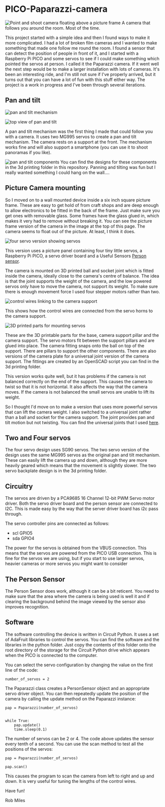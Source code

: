 # PICO-Paparazzi-camera
![Point and shoot camera floating above a picture frame](images/device.jpg)
A camera that follows you around the room. Most of the time. 

This project started with a simple idea and then I found ways to make it more complicated. I had a lot of broken film cameras and 
I wanted to make something that made one follow me round the room. I found a sensor that can detect the position of people 
in front of it, and I started with a Raspberry Pi PICO and some servos to see if I could make something which pointed the 
servos at person. I called it the Paparazzi camera. If it went well the next step would be to make a larger 
installation with lots of cameras. It's been an interesting ride, and I'm still not sure if I've properly arrived, but it turns out 
that you can have a lot of fun with this stuff either way. The project is a work in progress and I've been through several iterations.
## Pan and tilt
![pan and tilt mechanism](/images/pan%20and%20tilt%20version.jpg)

![top view of pan and tilt](/images/pan%20and%20tilt%20detail.jpg)

A pan and tilt mechanism was the first thing I made that could follow you with a camera. It uses two MG995 servos to create a pan and tilt mechanism. The camera rests on a support at the front. The mechanism 
works fine and will also support a smartphone (you can use it to shoot panoramas if you like).

![pan and tilt components](/images/pantilt.png)
You can find the designs for these components in the 3d printing folder in this repository. Panning and tilting was fun but I really wanted something I could hang on the wall....
## Picture Camera mounting
So I moved on to a wall mounted device inside a six inch square picture frame. These are easy to get hold of from craft shops and are deep enough to allow electronics to be fitted in the back of the frame. Just make sure you get ones with removable glass. 
Some frames have the glass glued in, which makes it very had to remove without breaking it. You can see the picture frame version of the camera in the image at the top of this page. The camera seems to float out of the picture. 
At least, I think it does. 

![four servo version showing servos](/images/four%20servo%20version.jpg)

This version uses a picture panel containing four tiny little servos, a Raspberry Pi PICO, a servo driver board and a Useful Sensors [Person sensor](https://github.com/usefulsensors/person_sensor_docs/blob/main/README.md). 

The camera is mounted on 3D printed ball and socket joint which is fitted inside the camera, ideally close to the camera's centre of balance. The idea is that the joint supports the weight of the camera, and the low powered servos only have to move the camera, not support its weight. To make sure there is enough movement force I used four stepper motors rather than two.

![control wires linking to the camera support](/images/control%20wires.jpg)

This shows how the control wires are connected from the servo horns to the camera support. 

![3D printed parts for mounting servos](/images/frame%20hardware.png)

These are the 3D printable parts for the base, camera support pillar and the camera support. The servo motors fit between the support pillars and are glued into place. The camera fitting snaps onto the ball on top of the support. There are pillars to support the other components. There are also versions of the camera plate for a universal joint version of the camera support. The fittings are created by an OpenSCAD script you can find in the 3d printing folder. 

This version works quite well, but it has problems if the camera is not balanced correctly on the end of the support. This causes the camera to twist so that it is not horizontal. It also affects the way that the camera moves. If the camera is not balanced the small servos are unable to lift its weight.

So I thought I'd move on to make a version that uses more powerful servos that can lift the camera weight. I also switched to a universal joint rather than a ball and socket for the camera support. The joint provides pan and tilt motion but not twisting. You can find the universal joints that I used [here](https://www.amazon.co.uk/dp/B09NXJ9QF4).

## Two and Four servos

The four servo design uses SG90 servos. The two servo version of the design uses the same MG995 servos as the original pan and tilt mechanism. These can easily lift the camera up and down, although they are more heavily geared which means that the movement is slightly slower. The two servo backplate design is in the 3d printing folder. 

## Circuitry

The servos are driven by a PCA9685 16 Channel 12-bit PWM Servo motor driver. Both the servo driver board and the person sensor are connected to I2C. This is made easy by the way that the server driver board has i2c pass through. 

The servo controller pins are connected as follows:

* scl GPIO5
* sda GPIO4

The power for the servos is obtained from the VBUS connection. This means that the servos are powered from the PICO USB connection. This is fine for the servos we are using, but if you start to use larger servos, heavier cameras or more servos you might want to consider 

## The Person Sensor
The Person Sensor does work, although it can be a bit reticent. You need to make sure that the area where the camera is being used is well it and if clearing the background behind the image viewed by the sensor also improves recognition.

## Software

The software controlling the device is written in Circuit Python. It uses a set of AdaFruit libraries to control the servos. You can find the software and the libraries in the python folder. Just copy the contents of this folder onto the root directory of the storage for the Circuit Python drive which appears when the PICO is connected to the computer. 

You can select the servo configuration by changing the value on the first line of the code:
```
number_of_servos = 2
```
The Paparazzi class creates a PersonSensor object and an appropriate servo driver object. You can then repeatedly update the position of the camera by calling the update method on the Paparazzi instance:
```
pap = Paparazzi(number_of_servos)


while True:
    pap.update()
    time.sleep(0.1)

```
The number of servos can be 2 or 4. The code above updates the sensor every tenth of a second. You can use the scan method to test all the positions of the servos:

```
pap = Paparazzi(number_of_servos)

pap.scan()
```

This causes the program to scan the camera from left to right and up and down. It is very useful for tuning the lengths of the control wires.

Have fun!

Rob Miles